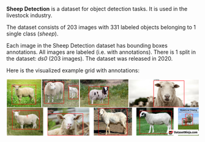 **Sheep Detection** is a dataset for object detection tasks. It is used in the livestock industry.

The dataset consists of 203 images with 331 labeled objects belonging to 1 single class (*sheep*).

Each image in the Sheep Detection dataset has bounding boxes annotations. All images are labeled (i.e. with annotations). There is 1 split in the dataset: *ds0* (203 images). The dataset was released in 2020.

Here is the visualized example grid with annotations:

<img src="https://github.com/dataset-ninja/sheep-detection/raw/main/visualizations/horizontal_grid.png">

